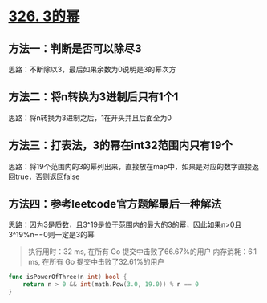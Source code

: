 # [326. 3的幂](https://leetcode-cn.com/problems/power-of-three/)

## 方法一：判断是否可以除尽3

思路：不断除以3，最后如果余数为0说明是3的幂次方



## 方法二：将n转换为3进制后只有1个1

思路：将n转换为3进制之后，1在开头并且后面全为0



## 方法三：打表法，3的幂在int32范围内只有19个

思路：将19个范围内的3的幂列出来，直接放在map中，如果是对应的数字直接返回true，否则返回false



## 方法四：参考leetcode官方题解最后一种解法

思路：因为3是质数，且3^19是位于范围内的最大的3的幂，因此如果n>0且3^19%n==0则一定是3的幂


> 执行用时：32 ms, 在所有 Go 提交中击败了66.67%的用户
> 		内存消耗：6.1 ms, 在所有 Go 提交中击败了32.61%的用户

```go
func isPowerOfThree(n int) bool {
	return n > 0 && int(math.Pow(3.0, 19.0)) % n == 0
}
```

